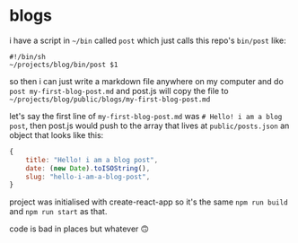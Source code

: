 # blogs

i have a script in `~/bin` called `post` which just calls this repo's `bin/post` like:

```shell
#!/bin/sh
~/projects/blog/bin/post $1
```

so then i can just write a markdown file anywhere on my computer and do
`post my-first-blog-post.md` and post.js will copy the file to
`~/projects/blog/public/blogs/my-first-blog-post.md`

let's say the first line of `my-first-blog-post.md` was `# Hello! i am a blog post`,
then post.js would push to the array that lives at `public/posts.json` an object
that looks like this:

```javascript
{
	title: "Hello! i am a blog post",
	date: (new Date).toISOString(),
	slug: "hello-i-am-a-blog-post",
}
```

project was initialised with create-react-app so it's the same `npm run build`
and `npm run start` as that.

code is bad in places but whatever 🙃
